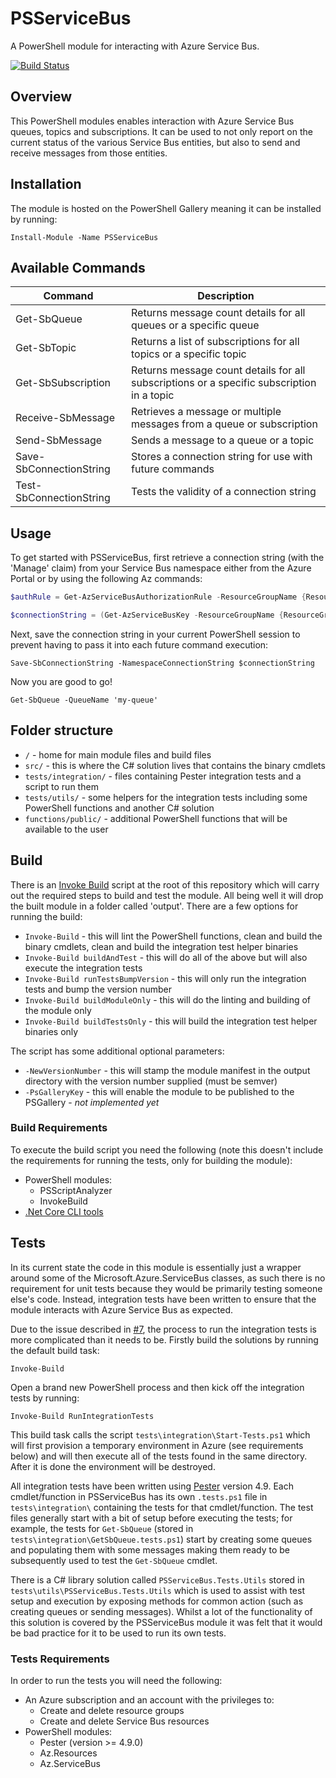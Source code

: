 # PSServiceBus

A PowerShell module for interacting with Azure Service Bus.

[![Build Status](https://dev.azure.com/tommagumma/PSServiceBus/_apis/build/status/tommagumma.PSServiceBus?branchName=master)](https://dev.azure.com/tommagumma/PSServiceBus/_build/latest?definitionId=2&branchName=master)

## Overview

This PowerShell modules enables interaction with Azure Service Bus queues, topics and subscriptions.  It can be used to not only report on the current status of the various Service Bus entities, but also to send and receive messages from those entities.

## Installation

The module is hosted on the PowerShell Gallery meaning it can be installed by running:

`Install-Module -Name PSServiceBus`

## Available Commands

| Command                 | Description                                                                               |
| ----------------------- | ----------------------------------------------------------------------------------------- |
| Get-SbQueue             | Returns message count details for all queues or a specific queue                          |
| Get-SbTopic             | Returns a list of subscriptions for all topics or a specific topic                        |
| Get-SbSubscription      | Returns message count details for all subscriptions or a specific subscription in a topic |
| Receive-SbMessage       | Retrieves a message or multiple messages from a queue or subscription                     |
| Send-SbMessage          | Sends a message to a queue or a topic                                                     |
| Save-SbConnectionString | Stores a connection string for use with future commands                                   |
| Test-SbConnectionString | Tests the validity of a connection string                                                 |

## Usage

To get started with PSServiceBus, first retrieve a connection string (with the 'Manage' claim) from your Service Bus namespace either from the Azure Portal or by using the following Az commands:

```powershell
$authRule = Get-AzServiceBusAuthorizationRule -ResourceGroupName {ResourceGroupName} -Namespace {NamespaceName} | Where-Object {$_.Rights -contains 'Manage'} | Select-Object -First 1

$connectionString = (Get-AzServiceBusKey -ResourceGroupName {ResourceGroupName} -Namespace {NamespaceName} -Name $authRule.Name).PrimaryConnectionString
```

Next, save the connection string in your current PowerShell session to prevent having to pass it into each future command execution:

`Save-SbConnectionString -NamespaceConnectionString $connectionString`

Now you are good to go!

`Get-SbQueue -QueueName 'my-queue'`

## Folder structure

- `/` - home for main module files and build files
- `src/` - this is where the C# solution lives that contains the binary cmdlets
- `tests/integration/` - files containing Pester integration tests and a script to run them
- `tests/utils/` - some helpers for the integration tests including some PowerShell functions and another C# solution
- `functions/public/` - additional PowerShell functions that will be available to the user

## Build

There is an [Invoke Build](https://github.com/nightroman/Invoke-Build) script at the root of this repository which will carry out the required steps to build and test the module.  All being well it will drop the built module in a folder called 'output'.  There are a few options for running the build:

- `Invoke-Build` - this will lint the PowerShell functions, clean and build the binary cmdlets, clean and build the integration test helper binaries
- `Invoke-Build buildAndTest` - this will do all of the above but will also execute the integration tests
- `Invoke-Build runTestsBumpVersion` - this will only run the integration tests and bump the version number
- `Invoke-Build buildModuleOnly` - this will do the linting and building of the module only
- `Invoke-Build buildTestsOnly` - this will build the integration test helper binaries only

The script has some additional optional parameters:

- `-NewVersionNumber` - this will stamp the module manifest in the output directory with the version number supplied (must be semver)
- `-PsGalleryKey` - this will enable the module to be published to the PSGallery - *not implemented yet*

### Build Requirements

To execute the build script you need the following (note this doesn't include the requirements for running the tests, only for building the module):

- PowerShell modules:
  - PSScriptAnalyzer
  - InvokeBuild
- [.Net Core CLI tools](https://docs.microsoft.com/en-us/dotnet/core/tools/?tabs=netcore2x)

## Tests

In its current state the code in this module is essentially just a wrapper around some of the Microsoft.Azure.ServiceBus classes, as such there is no requirement for unit tests because they would be primarily testing someone else's code.  Instead, integration tests have been written to ensure that the module interacts with Azure Service Bus as expected.  

Due to the issue described in [#7](https://github.com/tommagumma/PSServiceBus/issues/7), the process to run the integration tests is more complicated than it needs to be.  Firstly build the solutions by running the default build task:

`Invoke-Build`

Open a brand new PowerShell process and then kick off the integration tests by running:

`Invoke-Build RunIntegrationTests`

This build task calls the script `tests\integration\Start-Tests.ps1` which will first provision a temporary environment in Azure (see requirements below) and will then execute all of the tests found in the same directory.  After it is done the environment will be destroyed.

All integration tests have been written using [Pester](https://github.com/pester/Pester) version 4.9.  Each cmdlet/function in PSServiceBus has its own `.tests.ps1` file in `tests\integration\` containing the tests for that cmdlet/function.  The test files generally start with a bit of setup before executing the tests; for example, the tests for `Get-SbQueue` (stored in `tests\integration\GetSbQueue.tests.ps1`) start by creating some queues and populating them with some messages making them ready to be subsequently used to test the `Get-SbQueue` cmdlet.

There is a C# library solution called `PSServiceBus.Tests.Utils` stored in `tests\utils\PSServiceBus.Tests.Utils` which is used to assist with test setup and execution by exposing methods for common action (such as creating queues or sending messages).  Whilst a lot of the functionality of this solution is covered by the PSServiceBus module it was felt that it would be bad practice for it to be used to run its own tests.  

### Tests Requirements

In order to run the tests you will need the following:

- An Azure subscription and an account with the privileges to:  
  - Create and delete resource groups
  - Create and delete Service Bus resources
- PowerShell modules:
  - Pester (version >= 4.9.0)
  - Az.Resources
  - Az.ServiceBus
